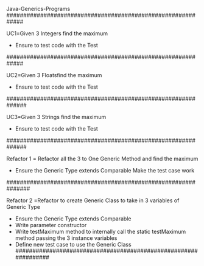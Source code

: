 Java-Generics-Programs
#############################################################

UC1=Given 3 Integers find the maximum
- Ensure to test code with the Test
 
#############################################################

UC2=Given 3 Floatsfind the maximum
- Ensure to test code with the Test

##############################################################

UC3=Given 3 Strings find the maximum
- Ensure to test code with the Test

##############################################################

Refactor 1 = Refactor all the 3 to One Generic Method and find the maximum
- Ensure the Generic Type extends Comparable Make the test case work

###############################################################

Refactor 2 =Refactor to create Generic Class to take in 3 variables of Generic Type
- Ensure the Generic Type extends Comparable
- Write parameter constructor
- Write testMaximum method to internally call the static testMaximum method passing the 3 instance variables
- Define new test case to use the Generic Class
################################################################

